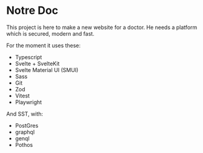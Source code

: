 # Notre Doc
This project is here to make a new website for a doctor.
He needs a platform which is secured, modern and fast.

For the moment it uses these:
+ Typescript
+ Svelte + SvelteKit
+ Svelte Material UI (SMUI)
+ Sass
+ Git
+ Zod
+ Vitest
+ Playwright

And SST, with:
+ PostGres
+ graphql
+ genql
+ Pothos


